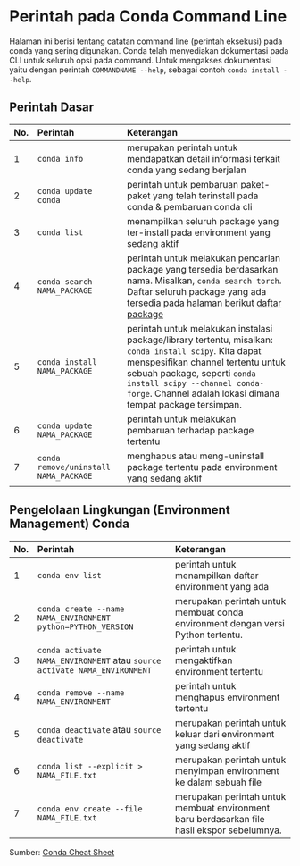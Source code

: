 # Perintah pada Conda Command Line
Halaman ini berisi tentang catatan command line (perintah eksekusi) pada conda yang sering digunakan. Conda telah menyediakan dokumentasi pada CLI untuk seluruh opsi pada command. Untuk mengakses dokumentasi yaitu dengan perintah ```COMMANDNAME --help```, sebagai contoh ```conda install --help```. 

## Perintah Dasar
| No.        | Perintah           | Keterangan  |
| ------------- |:-----------------------| :-----|
|1|```conda info```|merupakan perintah untuk mendapatkan detail informasi terkait conda yang sedang berjalan|
|2|```conda update conda```|perintah untuk pembaruan paket-paket yang telah terinstall pada conda & pembaruan conda cli|
|3|```conda list```|menampilkan seluruh package yang ter-install pada environment yang sedang aktif|
|4|```conda search NAMA_PACKAGE```|perintah untuk melakukan pencarian package yang tersedia berdasarkan nama. Misalkan, ```conda search torch```. Daftar seluruh package yang ada tersedia pada halaman berikut [daftar package](https://docs.anaconda.com/anaconda/packages/pkg-docs/)|
|5|```conda install NAMA_PACKAGE```|perintah untuk melakukan instalasi package/library tertentu, misalkan: ```conda install scipy```. Kita dapat menspesifikan channel tertentu untuk sebuah package, seperti ```conda install scipy --channel conda-forge```. Channel adalah lokasi dimana tempat package tersimpan.|    
|6|```conda update NAMA_PACKAGE```|perintah untuk melakukan pembaruan terhadap package tertentu|    
|7|```conda remove/uninstall NAMA_PACKAGE```|menghapus atau meng-uninstall package tertentu pada environment yang sedang aktif|    

## Pengelolaan Lingkungan (Environment Management) Conda
| No.        | Perintah           | Keterangan  |
| ------------- |:-----------------------| :-----|
|1|```conda env list```|perintah untuk menampilkan daftar environment yang ada|
|2|```conda create --name NAMA_ENVIRONMENT python=PYTHON_VERSION```|merupakan perintah untuk membuat conda environment dengan versi Python tertentu.|
|3|```conda activate NAMA_ENVIRONMENT``` atau ```source activate NAMA_ENVIRONMENT```|perintah untuk mengaktifkan environment tertentu|
|4|```conda remove --name NAMA_ENVIRONMENT```|perintah untuk menghapus environment tertentu|
|5|```conda deactivate``` atau ```source deactivate```|merupakan perintah untuk keluar dari environment yang sedang aktif|
|6|```conda list --explicit > NAMA_FILE.txt```|merupakan perintah untuk menyimpan environment ke dalam sebuah file|
|7|```conda env create --file NAMA_FILE.txt```|merupakan perintah untuk membuat environment baru berdasarkan file hasil ekspor sebelumnya.|


Sumber: [Conda Cheat Sheet](https://docs.conda.io/projects/conda/en/4.6.0/_downloads/52a95608c49671267e40c689e0bc00ca/conda-cheatsheet.pdf)
